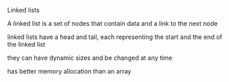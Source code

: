 Linked lists

A linked list is a set of nodes that contain data and a link to the next node

linked lists have a head and tail, each representing the start and the end of the linked list

they can have  dynamic sizes and be changed at any time

has better memory allocation than an array


